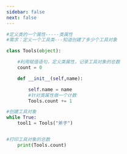 ```yaml
---
sidebar: false
next: false
---
```

<BlogInfo/>






```python
#定义类的一个属性-----类属性
#需求：定义一个工具类---知道创建了多少个工具对象

class Tools(object):

    #利用赋值语句，定义类属性，记录工具对象的总数
    count = 0

    def __init__(self,name):

        self.name = name
        #针对类属性做一个计数
        Tools.count += 1

#创建工具对象
while True:
    tool1 = Tools("斧子")


#打印工具对象的总数
    print(Tools.count)

```






<ActionBox />
        
<style>#top-box {margin-top:0.5rem!important;}</style>